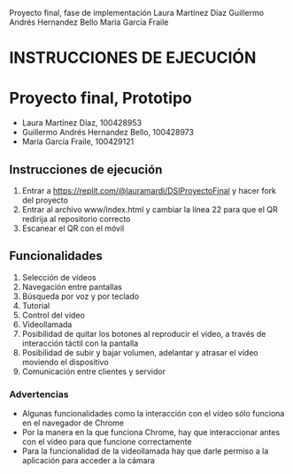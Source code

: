 Proyecto final, fase de implementación
Laura Martínez Díaz
Guillermo Andrés Hernandez Bello
María García Fraile
# INSTRUCCIONES DE EJECUCIÓN 
# Proyecto final, Prototipo
- Laura Martínez Díaz, 100428953
- Guillermo Andrés Hernandez Bello, 100428973
- María García Fraile, 100429121

## Instrucciones de ejecución

1. Entrar a https://replit.com/@lauramardi/DSIProyectoFinal y hacer fork del proyecto
2. Entrar al archivo www/index.html y cambiar la línea 22 para que el QR redirija al repositorio correcto
3. Escanear el QR con el móvil

## Funcionalidades

1. Selección de vídeos
2. Navegación entre pantallas
3. Búsqueda por voz y por teclado
4. Tutorial
5. Control del video
6. Videollamada
7. Posibilidad de quitar los botones al reproducir el vídeo, a través de interacción táctil con la pantalla
8. Posibilidad de subir y bajar volumen, adelantar y atrasar el vídeo moviendo el dispositivo
8. Comunicación entre clientes y servidor

### Advertencias
- Algunas funcionalidades como la interacción con el vídeo sólo funciona en el navegador de Chrome
- Por la manera en la que funciona Chrome, hay que interaccionar antes con el vídeo para que funcione correctamente
- Para la funcionalidad de la videollamada hay que darle permiso a la aplicación para acceder a la cámara

